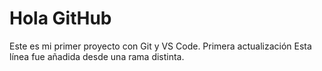 # Hola GitHub
Este es mi primer proyecto con Git y VS Code.
Primera actualización
Esta línea fue añadida desde una rama distinta.